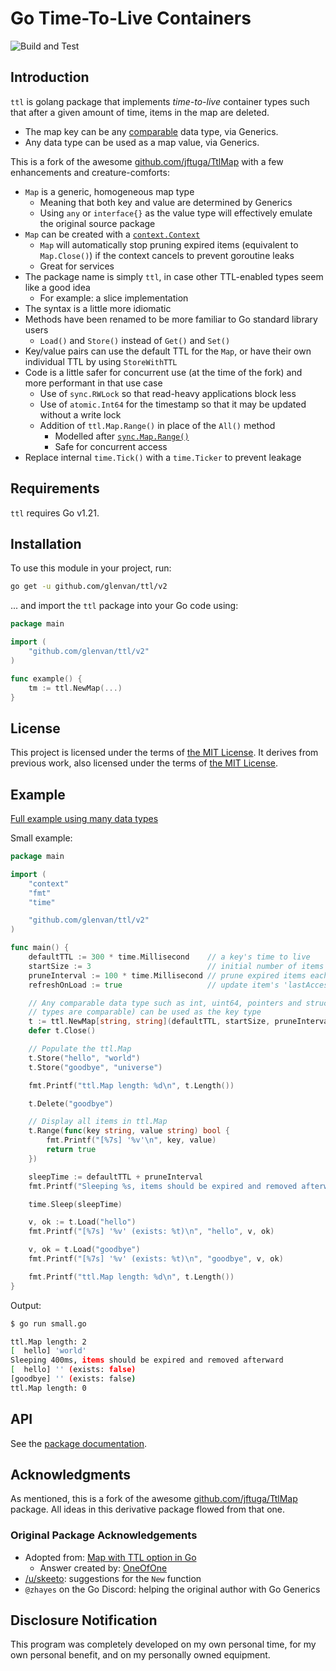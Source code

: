 # Go Time-To-Live Containers

![Build and Test](https://github.com/glenvan/ttl/actions/workflows/go.yml/badge.svg)

## Introduction

`ttl` is golang package that implements *time-to-live* container types such that after a given
amount of time, items in the map are deleted.

- The map key can be any [comparable](https://go.dev/ref/spec#Comparison_operators) data type, via
  Generics.
- Any data type can be used as a map value, via Generics.

This is a fork of the awesome [github.com/jftuga/TtlMap](https://github.com/jftuga/TtlMap) with a
few enhancements and creature-comforts:

- `Map` is a generic, homogeneous map type
  - Meaning that both key and value are determined by Generics
  - Using `any` or `interface{}` as the value type will effectively emulate the original source
    package
- `Map` can be created with a [`context.Context`](https://pkg.go.dev/context@go1.21.4)
  - `Map` will automatically stop pruning expired items (equivalent to `Map.Close()`) if the
    context cancels to prevent goroutine leaks
  - Great for services
- The package name is simply `ttl`, in case other TTL-enabled types seem like a good idea
  - For example: a slice implementation
- The syntax is a little more idiomatic
- Methods have been renamed to be more familiar to Go standard library users
  - `Load()` and `Store()` instead of `Get()` and `Set()`
- Key/value pairs can use the default TTL for the `Map`, or have their own individual TTL by
  using `StoreWithTTL`
- Code is a little safer for concurrent use (at the time of the fork) and more performant in that
  use case
  - Use of `sync.RWLock` so that read-heavy applications block less
  - Use of `atomic.Int64` for the timestamp so that it may be updated without a write lock
  - Addition of `ttl.Map.Range()` in place of the `All()` method
    - Modelled after [`sync.Map.Range()`](https://pkg.go.dev/sync@go1.21.4#Map.Range)
    - Safe for concurrent access
- Replace internal `time.Tick()` with a `time.Ticker` to prevent leakage

## Requirements

`ttl` requires Go v1.21.

## Installation

To use this module in your project, run:

```bash
go get -u github.com/glenvan/ttl/v2
```

... and import the `ttl` package into your Go code using:

```go
package main

import (
	"github.com/glenvan/ttl/v2"
)

func example() {
	tm := ttl.NewMap(...)
}
```

## License

This project is licensed under the terms of [the MIT License](./LICENSE). It derives from
previous work, also licensed under the terms of [the MIT License](./LICENSE.orig.txt).

## Example

[Full example using many data types](example/example.go)

Small example:

```go
package main

import (
	"context"
	"fmt"
	"time"

	"github.com/glenvan/ttl/v2"
)

func main() {
	defaultTTL := 300 * time.Millisecond    // a key's time to live
	startSize := 3                          // initial number of items in map
	pruneInterval := 100 * time.Millisecond // prune expired items each time pruneInterval elapses
	refreshOnLoad := true                   // update item's 'lastAccessTime' on ttl.Map.Load()

	// Any comparable data type such as int, uint64, pointers and struct types (if all field
	// types are comparable) can be used as the key type
	t := ttl.NewMap[string, string](defaultTTL, startSize, pruneInterval, refreshOnLoad)
	defer t.Close()

	// Populate the ttl.Map
	t.Store("hello", "world")
	t.Store("goodbye", "universe")

	fmt.Printf("ttl.Map length: %d\n", t.Length())

	t.Delete("goodbye")

	// Display all items in ttl.Map
	t.Range(func(key string, value string) bool {
		fmt.Printf("[%7s] '%v'\n", key, value)
		return true
	})

	sleepTime := defaultTTL + pruneInterval
	fmt.Printf("Sleeping %s, items should be expired and removed afterward\n", sleepTime)

	time.Sleep(sleepTime)

	v, ok := t.Load("hello")
	fmt.Printf("[%7s] '%v' (exists: %t)\n", "hello", v, ok)

	v, ok = t.Load("goodbye")
	fmt.Printf("[%7s] '%v' (exists: %t)\n", "goodbye", v, ok)

	fmt.Printf("ttl.Map length: %d\n", t.Length())
}
```

Output:

```bash
$ go run small.go

ttl.Map length: 2
[  hello] 'world'
Sleeping 400ms, items should be expired and removed afterward
[  hello] '' (exists: false)
[goodbye] '' (exists: false)
ttl.Map length: 0
```

## API

See the [package documentation](https://pkg.go.dev/github.com/glenvan/ttl/v2).

## Acknowledgments

As mentioned, this is a fork of the awesome
[github.com/jftuga/TtlMap](https://github.com/jftuga/TtlMap) package. All ideas in this derivative
package flowed from that one.

### Original Package Acknowledgements

- Adopted from: [Map with TTL option in Go](https://stackoverflow.com/a/25487392/452281)
  - Answer created by: [OneOfOne](https://stackoverflow.com/users/145587/oneofone)
- [/u/skeeto](https://old.reddit.com/user/skeeto): suggestions for the `New` function
- `@zhayes` on the Go Discord: helping the original author with Go Generics

## Disclosure Notification

This program was completely developed on my own personal time, for my own personal benefit, and on
my personally owned equipment.
